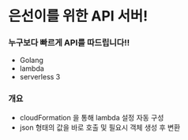 # 은선이를 위한 API 서버!

### 누구보다 빠르게 API를 따드립니다!!

- Golang
- lambda
- serverless 3


### 개요

- cloudFormation 을 통해 lambda 설정 자동 구성
- json 형태의 값을 바로 호출 및 필요시 객체 생성 후 변환
